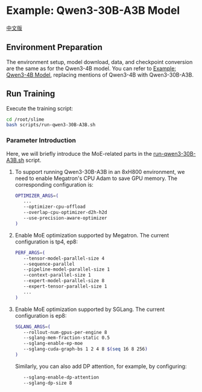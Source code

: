 # Example: Qwen3-30B-A3B Model

[中文版](../../zh/models/qwen3-30B-A3B.md)

## Environment Preparation

The environment setup, model download, data, and checkpoint conversion are the same as for the Qwen3-4B model. You can refer to [Example: Qwen3-4B Model](./qwen3-4B.md), replacing mentions of Qwen3-4B with Qwen3-30B-A3B.

## Run Training

Execute the training script:

```bash
cd /root/slime
bash scripts/run-qwen3-30B-A3B.sh
```

### Parameter Introduction

Here, we will briefly introduce the MoE-related parts in the [run-qwen3-30B-A3B.sh](../../../scripts/run-qwen3-30B-A3B.sh) script.

1.  To support running Qwen3-30B-A3B in an 8xH800 environment, we need to enable Megatron's CPU Adam to save GPU memory. The corresponding configuration is:

    ```bash
    OPTIMIZER_ARGS=(
       ...
       --optimizer-cpu-offload
       --overlap-cpu-optimizer-d2h-h2d
       --use-precision-aware-optimizer
    )
    ```

2.  Enable MoE optimization supported by Megatron. The current configuration is tp4, ep8:

    ```bash
    PERF_ARGS=(
       --tensor-model-parallel-size 4
       --sequence-parallel
       --pipeline-model-parallel-size 1
       --context-parallel-size 1
       --expert-model-parallel-size 8
       --expert-tensor-parallel-size 1
       ...
    )
    ```

3.  Enable MoE optimization supported by SGLang. The current configuration is ep8:

    ```bash
    SGLANG_ARGS=(
       --rollout-num-gpus-per-engine 8
       --sglang-mem-fraction-static 0.5
       --sglang-enable-ep-moe
       --sglang-cuda-graph-bs 1 2 4 8 $(seq 16 8 256)
    )
    ```

    Similarly, you can also add DP attention, for example, by configuring:

    ```bash
       --sglang-enable-dp-attention
       --sglang-dp-size 8
    ```

